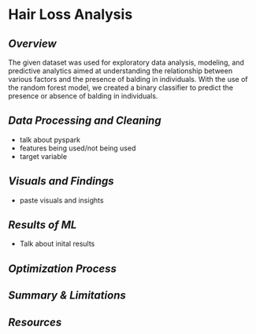 # Hair Loss Analysis

## ***Overview***
The given dataset was used for exploratory data analysis, modeling, and predictive analytics aimed at understanding the relationship between various factors and the presence of balding in individuals. With the use of the random forest model, we created a binary classifier to predict the presence or absence of balding in individuals.

## ***Data Processing and Cleaning***
- talk about pyspark
- features being used/not being used
- target variable

## ***Visuals and Findings***
- paste visuals and insights

## ***Results of ML***
- Talk about inital results

## ***Optimization Process***

## ***Summary & Limitations***

## ***Resources***
